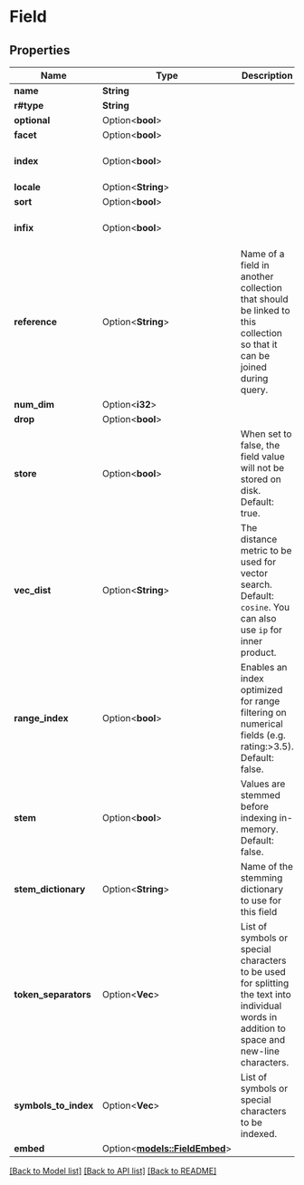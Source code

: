 # Field

## Properties

Name | Type | Description | Notes
------------ | ------------- | ------------- | -------------
**name** | **String** |  | 
**r#type** | **String** |  | 
**optional** | Option<**bool**> |  | [optional]
**facet** | Option<**bool**> |  | [optional]
**index** | Option<**bool**> |  | [optional][default to true]
**locale** | Option<**String**> |  | [optional]
**sort** | Option<**bool**> |  | [optional]
**infix** | Option<**bool**> |  | [optional][default to false]
**reference** | Option<**String**> | Name of a field in another collection that should be linked to this collection so that it can be joined during query.  | [optional]
**num_dim** | Option<**i32**> |  | [optional]
**drop** | Option<**bool**> |  | [optional]
**store** | Option<**bool**> | When set to false, the field value will not be stored on disk. Default: true.  | [optional]
**vec_dist** | Option<**String**> | The distance metric to be used for vector search. Default: `cosine`. You can also use `ip` for inner product.  | [optional]
**range_index** | Option<**bool**> | Enables an index optimized for range filtering on numerical fields (e.g. rating:>3.5). Default: false.  | [optional]
**stem** | Option<**bool**> | Values are stemmed before indexing in-memory. Default: false.  | [optional]
**stem_dictionary** | Option<**String**> | Name of the stemming dictionary to use for this field | [optional]
**token_separators** | Option<**Vec<String>**> | List of symbols or special characters to be used for splitting the text into individual words in addition to space and new-line characters.  | [optional][default to []]
**symbols_to_index** | Option<**Vec<String>**> | List of symbols or special characters to be indexed.  | [optional][default to []]
**embed** | Option<[**models::FieldEmbed**](Field_embed.md)> |  | [optional]

[[Back to Model list]](../README.md#documentation-for-models) [[Back to API list]](../README.md#documentation-for-api-endpoints) [[Back to README]](../README.md)


